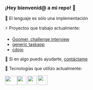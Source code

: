### ¡Hey bienvenid@ a mi repo! 👋

🔭 El lenguaje es sólo una implementación 

⚡ Proyectos que trabajo actualmente: 

- [Goomer, challenge interview](https://github.com/ojeelafriend/job-dev-backend-interview) 
- [generic taskapp](https://github.com/ojeelafriend/generic-taskapp)
- [cdojo](https://github.com/ojeelafriend/cdojo)

💬 Si en algo puedo ayudarte, [contáctame](https://www.linkedin.com/in/alejo-solis/)

🌱 Tecnologías que utilizo actualmente:

<img src="https://digitaldesarrollos.com.mx/wp-content/uploads/2020/03/PHP-Elephant.png" height=30 width=40/><img src="https://cdn.iconscout.com/icon/free/png-256/node-js-1174925.png" height=30 width=30/> <img src="https://cdn.jsdelivr.net/npm/@programming-languages-logos/typescript@0.0.0/typescript_256x256.png" height=30 width=30/> <img src="https://cdn.iconscout.com/icon/free/png-512/c-programming-569564.png" height=32 width=32/> 
<!--
**ojeelafriend/ojeelafriend** is a ✨ _special_ ✨ repository because its `README.md` (this file) appears on your GitHub profile.

Here are some ideas to get you started:

- 🔭 I’m currently working on ...
- 🌱 I’m currently learning ...
- 👯 I’m looking to collaborate on ...
- 🤔 I’m looking for help with ...
- 💬 Ask me about ...
- 📫 How to reach me: ...
- 😄 Pronouns: ...
- ⚡ Fun fact: ...
-->
